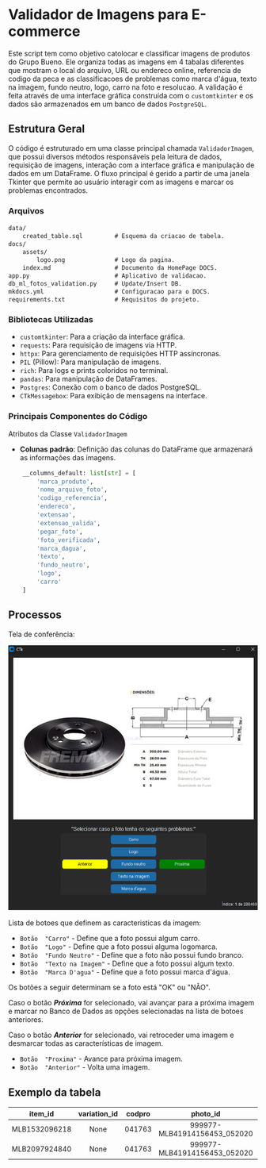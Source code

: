 # Validador de Imagens para E-commerce

Este script tem como objetivo catolocar e classificar imagens de produtos do Grupo Bueno. Ele organiza todas as imagens em 4 tabalas diferentes que mostram o local do arquivo, URL ou endereco online, referencia de codigo da peca e as classificacoes de problemas como marca d'água, texto na imagem, fundo neutro, logo, carro na foto e resolucao. A validação é feita através de uma interface gráfica construída com o `customtkinter` e os dados são armazenados em um banco de dados `PostgreSQL`.

## Estrutura Geral

O código é estruturado em uma classe principal chamada `ValidadorImagem`, que possui diversos métodos responsáveis pela leitura de dados, requisição de imagens, interação com a interface gráfica e manipulação de dados em um DataFrame. O fluxo principal é gerido a partir de uma janela Tkinter que permite ao usuário interagir com as imagens e marcar os problemas encontrados.

### Arquivos

    data/
        created_table.sql         # Esquema da criacao de tabela.
    docs/
        assets/
            logo.png              # Logo da pagina.
        index.md                  # Documento da HomePage DOCS.
    app.py                        # Aplicativo de validacao.
    db_ml_fotos_validation.py     # Update/Insert DB.
    mkdocs.yml                    # Configuracao para o DOCS.
    requirements.txt              # Requisitos do projeto.

### Bibliotecas Utilizadas

* `customtkinter`: Para a criação da interface gráfica.
* `requests`: Para requisição de imagens via HTTP.
* `httpx`: Para gerenciamento de requisições HTTP assíncronas.
* `PIL` (Pillow): Para manipulação de imagens.
* `rich`: Para logs e prints coloridos no terminal.
* `pandas`: Para manipulação de DataFrames.
* `Postgres`: Conexão com o banco de dados PostgreSQL.
* `CTkMessagebox`: Para exibição de mensagens na interface.

### Principais Componentes do Código

Atributos da Classe `ValidadorImagem`

* **Colunas padrão**: Definição das colunas do DataFrame que armazenará as informações das imagens.

```python
    __columns_default: list[str] = [
        'marca_produto',
        'nome_arquivo_foto',
        'codigo_referencia',
        'endereco',
        'extensao',
        'extensao_valida',
        'pegar_foto',
        'foto_verificada',
        'marca_dagua',
        'texto',
        'fundo_neutro',
        'logo',
        'carro'
    ]
```

## Processos

Tela de conferência:

![tela_conf](./imgs/ex_tela_conf.png)

Lista de botoes que definem as caracteristicas da imagem:

* `Botão  "Carro"` - Define que a foto possui algum carro.
* `Botão  "Logo"` - Define que a foto possui alguma logomarca.
* `Botão  "Fundo Neutro"` - Define que a foto não possui fundo branco.
* `Botão  "Texto na Imagem"` - Define que a foto possui algum texto.
* `Botão  "Marca D'agua"` - Define que a foto possui marca d'água.

Os botões a seguir determinam se a foto está "OK" ou "NÃO".

Caso o botão ***Próxima*** for selecionado, vai avançar para a próxima imagem e marcar no Banco de Dados as opções selecionadas na lista de botoes anteriores.

Caso o botão ***Anterior*** for selecionado, vai retroceder uma imagem e desmarcar todas as características de imagem.

* `Botão  "Proxima"` - Avance para próxima imagem.
* `Botão  "Anterior"` - Volta uma imagem.

## Exemplo da tabela

| item_id | variation_id | codpro | photo_id | url_foto | foto_valida | foto_verificada | marca_dagua | texto | fundo_neutro | logo | carro | marca_produto | date_last_validation |
|:-------:|:------------:|:------:|:--------:|:--------:|:-----------:|:---------------:|:-----------:|:-----:|:------------:|:----:|:-----:|:-------------:|:--------------------:|
|MLB1532096218|None|041763|999977-MLB41914156453_052020|<http://http2.mlstatic.com/D_999977-MLB41914156453_052020-O.jpg>|True|True|False|False|False|False|False|False|False|
|MLB2097924840|None|041763|999977-MLB41914156453_052020|<http://http2.mlstatic.com/D_999977-MLB41914156453_052020-O.jpg>|False|True|True|False|False|False|False|False|False|
